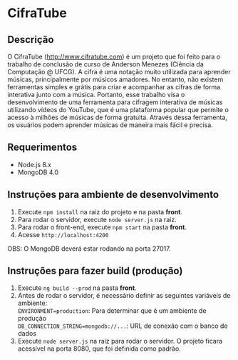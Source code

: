 # CifraTube

## Descrição
O CifraTube (http://www.cifratube.com) é um projeto que foi feito para o trabalho de conclusão de curso de Anderson Menezes (Ciência da Computação @ UFCG).
A cifra é uma notação muito utilizada para aprender músicas, principalmente por músicos amadores. No entanto, não existem ferramentas simples e grátis para criar e acompanhar as cifras de forma interativa junto com a música. Portanto, esse trabalho visa o desenvolvimento de uma ferramenta para cifragem interativa de músicas utilizando vídeos do YouTube, que é uma plataforma popular que permite o acesso à milhões de músicas de forma gratuita. Através dessa ferramenta, os usuários podem aprender músicas de maneira mais fácil e precisa.
  
## Requerimentos
* Node.js 8.x
* MongoDB 4.0

## Instruções para ambiente de desenvolvimento
1. Execute `npm install` na raiz do projeto e na pasta **front**.
2. Para rodar o servidor, execute `node server.js` na raiz.
3. Para rodar o front-end, execute `npm start` na pasta **front**.
5. Acesse `http://localhost:4200`

OBS: O MongoDB deverá estar rodando na porta 27017.

## Instruções para fazer build (produção)
1. Execute `ng build --prod` na pasta **front**.
2. Antes de rodar o servidor, é necessário definir as seguintes variáveis de ambiente:  
   `ENVIRONMENT=production`: Para determinar que é um ambiente de produção  
   `DB_CONNECTION_STRING=mongodb://...`: URL de conexão com o banco de dados
3. Execute `node server.js` na raiz para rodar o servidor. O projeto ficara acessível na porta 8080, que foi definida como padrão.

   
